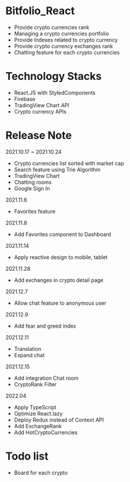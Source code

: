 # Bitfolio_React

- Provide crypto currencies rank
- Managing a crypto currencies portfolio
- Provide Indexes related to crypto currency
- Provide crypto currency exchanges rank
- Chatting feature for each crypto currencies

# Technology Stacks

- React.JS with StyledComponents
- Firebase
- TradingView Chart API
- Crypto currency APIs

# Release Note

2021.10.17 ~ 2021.10.24

- Crypto currencies list sorted with market cap
- Search feature using Trie Algorithm
- TradingView Chart
- Chatting rooms
- Google Sign In

2021.11.6

- Favorites feature

2021.11.8

- Add Favorites component to Dashboard

2021.11.14

- Apply reactive design to mobile, tablet

2021.11.28

- Add exchanges in crypto detail page

2021.12.7

- Allow chat feature to anonymous user

2021.12.9

- Add fear and greed index

2021.12.11

- Translation
- Expand chat

2021.12.15

- Add integration Chat room
- CryptoRank Filter

2022.04

- Apply TypeScript
- Optimize React.lazy
- Deploy Redux instead of Context API
- Add ExchangeRank
- Add HotCryptoCurrencies


# Todo list
- Board for each crypto
